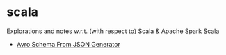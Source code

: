 # scala

Explorations and notes w.r.t. (with respect to) Scala &amp; Apache Spark Scala

* [Avro Schema From JSON Generator](https://toolslick.com/generation/metadata/avro-schema-from-json)
